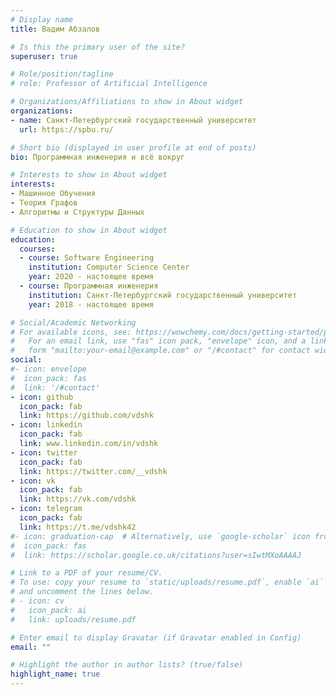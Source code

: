 ```yaml
---
# Display name
title: Вадим Абзалов

# Is this the primary user of the site?
superuser: true

# Role/position/tagline
# role: Professor of Artificial Intelligence

# Organizations/Affiliations to show in About widget
organizations:
- name: Санкт-Петербургский государственный университет
  url: https://spbu.ru/

# Short bio (displayed in user profile at end of posts)
bio: Программная инженерия и всё вокруг

# Interests to show in About widget
interests:
- Машинное Обучения
- Теория Графов
- Алгоритмы и Структуры Данных

# Education to show in About widget
education:
  courses:
  - course: Software Engineering
    institution: Computer Science Center
    year: 2020 - настоящее время
  - course: Программная инженерия
    institution: Санкт-Петербургский государственный университет
    year: 2018 - настоящее время

# Social/Academic Networking
# For available icons, see: https://wowchemy.com/docs/getting-started/page-builder/#icons
#   For an email link, use "fas" icon pack, "envelope" icon, and a link in the
#   form "mailto:your-email@example.com" or "/#contact" for contact widget.
social:
#- icon: envelope
#  icon_pack: fas
#  link: '/#contact'
- icon: github
  icon_pack: fab
  link: https://github.com/vdshk
- icon: linkedin
  icon_pack: fab
  link: www.linkedin.com/in/vdshk
- icon: twitter
  icon_pack: fab
  link: https://twitter.com/__vdshk
- icon: vk
  icon_pack: fab
  link: https://vk.com/vdshk
- icon: telegram
  icon_pack: fab
  link: https://t.me/vdshk42
#- icon: graduation-cap  # Alternatively, use `google-scholar` icon from `ai` icon pack
#  icon_pack: fas
#  link: https://scholar.google.co.uk/citations?user=sIwtMXoAAAAJ

# Link to a PDF of your resume/CV.
# To use: copy your resume to `static/uploads/resume.pdf`, enable `ai` icons in `params.toml`, 
# and uncomment the lines below.
# - icon: cv
#   icon_pack: ai
#   link: uploads/resume.pdf

# Enter email to display Gravatar (if Gravatar enabled in Config)
email: ""

# Highlight the author in author lists? (true/false)
highlight_name: true
---
```


[comment]: <> ({{< icon name="download" pack="fas" >}} Download my {{< staticref "uploads/demo_resume.pdf" "newtab" >}}resumé{{< /staticref >}}.)
